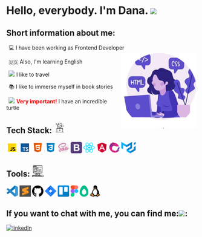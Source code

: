 <h1>Hello, everybody. I'm Dana. <img src="https://media.giphy.com/media/xAqHUL21pMHe0/giphy.gif" width="30"></h1>

**<h2>Short information about me:</h2>**

&thinsp; :computer: I have been working as Frontend Developer
<img width="200" height ="200" align="right" src="img/avatar.jpg">

&thinsp; :us: Also, I'm learning English

&thinsp; <img src="https://media.giphy.com/media/LQo5HzZnmZQ74Uc8tI/giphy.gif" width="15"> I like to travel

&thinsp; :books: I like to immerse myself in book stories

&thinsp; <img src="https://media.giphy.com/media/WsjvlTHDdpiqRCIUxx/giphy.gif" width="15"> <span style="color:#FF0000">**Very important!**</span> I have an incredible turtle
<br/>

**<h2>Tech Stack: <img width="30" src="img/girlcomputer.svg"> </h2>**

<span><img height="30" title="JavaScript" src="img/js.svg"></span>
<span><img height="30" title="TypeScript" src="img/typescript.svg"></span>
<span><img height="30" title="HTML5" src="img/html.svg"></span>
<span><img height="30" title="CSS3" src="img/css.svg"></span>
<span><img height="30" title="Sass" src="img/sass.svg"></span>
<span><img height="30" title="Bootstrap" src="img/bootstrap.svg"></span>
<span><img height="30" title="React JS" src="img/reactjs.svg"></span>
<span><img height="30" title="Angular" src="img/angular.svg"></span>
<span><img height="30" title="RxJS" src="img/rxjs.svg"></span>
<span><img height="30" title="Material ui" src="img/material-ui.svg"></span>

**<h2>Tools: <img width="30" src="img/computer.svg"></h2>**

<span><img height="30" title="Visual Studio Code" src="img/visual-studio-code.svg"></span>
<span><img height="30" margin-left="5" title="SublimeText" src="img/sublime-text.svg"></span>
<span><img height="30" title="GitHub" src="img/github.svg"></span>
<span><img height="30" title="Jira" src="img/jira.svg"></span>
<span><img height="30" title="Trello" src="img/trello.svg"></span>
<span><img height="30" title="Figma" src="img/figma.svg"></span>
<span><img height="30" title="Avocode" src="img/avocode.svg"></span>
<span><img height="30" title="Linux" src="img/linux.svg"></span>

<h2>If you want to chat with me, you can find me:<img src="https://media.giphy.com/media/J5G9LaVDOHjPXWiPpM/giphy.gif" width="30">:</h2>


[![linkedIn](https://img.shields.io/badge/-linkedIn-282928?style=for-the-badge&logo=linkedIn&labelColor=D4D5D7&logoColor=4CA0F4)](https://www.linkedin.com/in/danadovzh/)
